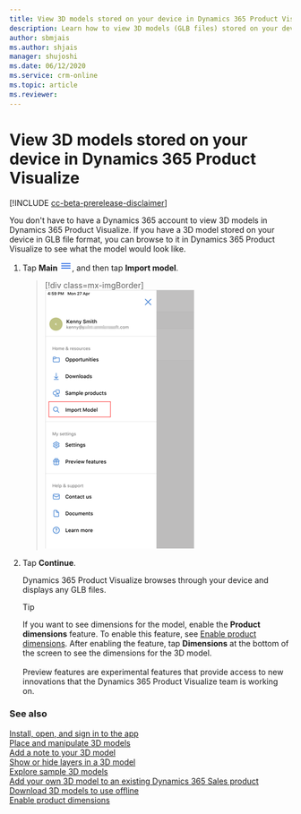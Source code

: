 ```yaml
---
title: View 3D models stored on your device in Dynamics 365 Product Visualize
description: Learn how to view 3D models (GLB files) stored on your device in Dynamics 365 Product Visualize without a Dynamics 365 subscription.
author: sbmjais
ms.author: shjais
manager: shujoshi
ms.date: 06/12/2020
ms.service: crm-online
ms.topic: article
ms.reviewer:
---
```


# View 3D models stored on your device in Dynamics 365 Product Visualize

[!INCLUDE [cc-beta-prerelease-disclaimer](../includes/cc-beta-prerelease-disclaimer.md)]

You don't have to have a Dynamics 365 account to view 3D models in Dynamics 365 Product Visualize. If you have a 3D model stored on your device in GLB file format, you can browse to it in Dynamics 365 Product Visualize to see what the model would look like.

1. Tap **Main** ![Main menu](media/hamburger-icon.png "Main menu"), and then tap **Import model**.

   > [!div class=mx-imgBorder]
   > ![Import model](media/import-model.png "Import model")

2. Tap **Continue**.

   Dynamics 365 Product Visualize browses through your device and displays any GLB files.

    > [!TIP]
    > If you want to see dimensions for the model, enable the **Product dimensions** feature. To enable this feature, see [Enable product dimensions](product-dimensions.md). After enabling the feature, tap **Dimensions** at the bottom of the screen to see the dimensions for the 3D model.<br><br>Preview features are experimental features that provide access to new innovations that the Dynamics 365 Product Visualize team is working on.


### See also

[Install, open, and sign in to the app](sign-in.md)<br>
[Place and manipulate 3D models](manipulate-models.md)<br>
[Add a note to your 3D model](add-note.md)<br>
[Show or hide layers in a 3D model](layers.md)<br>
[Explore sample 3D models](explore-samples.md)<br>
[Add your own 3D model to an existing Dynamics 365 Sales product](add-model.md)<br>
[Download 3D models to use offline](download-models.md)<br>
[Enable product dimensions](product-dimensions.md)